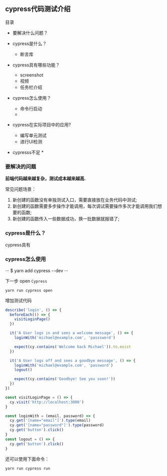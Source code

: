 ## cypress代码测试介绍

目录
* 要解决什么问题？
* cypress是什么？    
    * 断言库
* cypress具有哪些功能？
    * screenshot
    * 视频
    * 任务栏介绍    
* cypress怎么使用？
    * 命令行启动
    * 
* cypress在实际项目中的应用?
    * 编写单元测试
    * 进行UI检测

* cypresss不足
    *

### 要解决的问题

__前端代码越来越复杂，测试成本越来越高.__

常见问题场景：

1. 新创建的函数没有单独测试入口，需要直接放在业务代码中测试;
2. 新创建的函数需要多步操作才能调用，每次调试需要操作多次才能调用我们想要的函数;
3. 新创建的函数传入一些数据成功，换一批数据就报错了;


### cypress是什么？
cypress具有




### cypress怎么使用

···
$ yarn add cypress --dev
···

下一步 open `Cypress`

```
yarn run cypress open 
```

增加测试代码
```js
describe('login', () => {
  beforeEach(() => {
    visitLoginPage()
  })

  it('A User logs in and sees a welcome message', () => {
    loginWith('michael@example.com', 'passsword')

    expect(cy.contains('Welcome back Michael')).to.exist
  })

  it('A User logs off and sees a goodbye message', () => {
    loginWith('michael@example.com', 'password')
    logout()

    expect(cy.contains('Goodbye! See you soon!'))
  })
})

const visitLoginPage = () => {
  cy.visit('http://localhost:3000')
}

const loginWith = (email, password) => {
  cy.get('[name="email"]').type(email)
  cy.get('[name="password"]').type(password)
  cy.get('button').click()
}
const logout = () => {
  cy.get('button').click()
}
```

还可以使用下面命令：
```js
yarn run cypress run 
```



